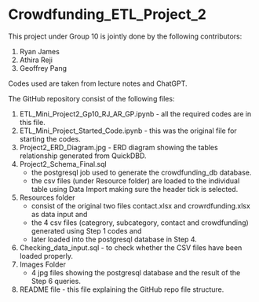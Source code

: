 # Crowdfunding_ETL_Project_2

This project under Group 10 is jointly done by the following contributors:
1. Ryan James
2. Athira Reji
3. Geoffrey Pang

Codes used are taken from lecture notes and ChatGPT.

The GitHub repository consist of the following files:
1. ETL_Mini_Project2_Gp10_RJ_AR_GP.ipynb - all the required codes are in this file.
2. ETL_Mini_Project_Started_Code.ipynb - this was the original file for starting the codes.
3. Project2_ERD_Diagram.jpg - ERD diagram showing the tables relationship generated from QuickDBD.
4. Project2_Schema_Final.sql 
    - the postgresql job used to generate the crowdfunding_db database.
    - the csv files (under Resource folder) are loaded to the individual table using Data Import making sure the header tick is selected.
5. Resources folder 
    - consist of the original two files contact.xlsx and crowrdfunding.xlsx as data input and 
    - the 4 csv files (categrory, subcategory, contact and crowdfunding) generated using Step 1 codes and
    - later loaded into the postgresql database in Step 4.
6. Checking_data_input.sql - to check whether the CSV files have been loaded properly.
7. Images Folder 
    - 4 jpg files showing the postgresql database and the result of the Step 6 queries.
8. README file - this file explaining the GitHub repo file structure.